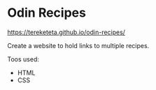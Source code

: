 # Odin Recipes

https://tereketeta.github.io/odin-recipes/

Create a website to hold links to multiple recipes.

Toos used:
* HTML  
* CSS  
